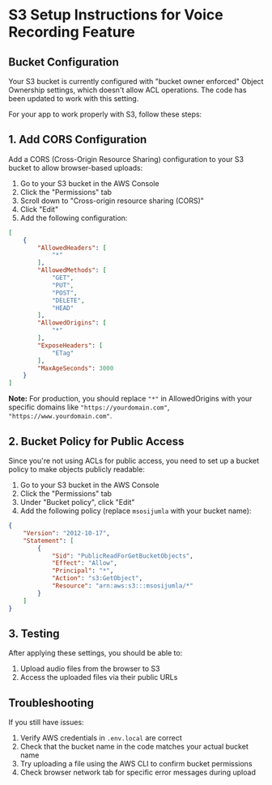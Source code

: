 # S3 Setup Instructions for Voice Recording Feature

## Bucket Configuration

Your S3 bucket is currently configured with "bucket owner enforced" Object Ownership settings, which doesn't allow ACL operations. The code has been updated to work with this setting. 

For your app to work properly with S3, follow these steps:

## 1. Add CORS Configuration

Add a CORS (Cross-Origin Resource Sharing) configuration to your S3 bucket to allow browser-based uploads:

1. Go to your S3 bucket in the AWS Console
2. Click the "Permissions" tab
3. Scroll down to "Cross-origin resource sharing (CORS)"
4. Click "Edit"
5. Add the following configuration:

```json
[
    {
        "AllowedHeaders": [
            "*"
        ],
        "AllowedMethods": [
            "GET",
            "PUT",
            "POST",
            "DELETE",
            "HEAD"
        ],
        "AllowedOrigins": [
            "*"
        ],
        "ExposeHeaders": [
            "ETag"
        ],
        "MaxAgeSeconds": 3000
    }
]
```

**Note:** For production, you should replace `"*"` in AllowedOrigins with your specific domains like `"https://yourdomain.com"`, `"https://www.yourdomain.com"`.

## 2. Bucket Policy for Public Access

Since you're not using ACLs for public access, you need to set up a bucket policy to make objects publicly readable:

1. Go to your S3 bucket in the AWS Console
2. Click the "Permissions" tab
3. Under "Bucket policy", click "Edit"
4. Add the following policy (replace `msosijumla` with your bucket name):

```json
{
    "Version": "2012-10-17",
    "Statement": [
        {
            "Sid": "PublicReadForGetBucketObjects",
            "Effect": "Allow",
            "Principal": "*",
            "Action": "s3:GetObject",
            "Resource": "arn:aws:s3:::msosijumla/*"
        }
    ]
}
```

## 3. Testing

After applying these settings, you should be able to:
1. Upload audio files from the browser to S3
2. Access the uploaded files via their public URLs

## Troubleshooting

If you still have issues:

1. Verify AWS credentials in `.env.local` are correct
2. Check that the bucket name in the code matches your actual bucket name
3. Try uploading a file using the AWS CLI to confirm bucket permissions
4. Check browser network tab for specific error messages during upload 